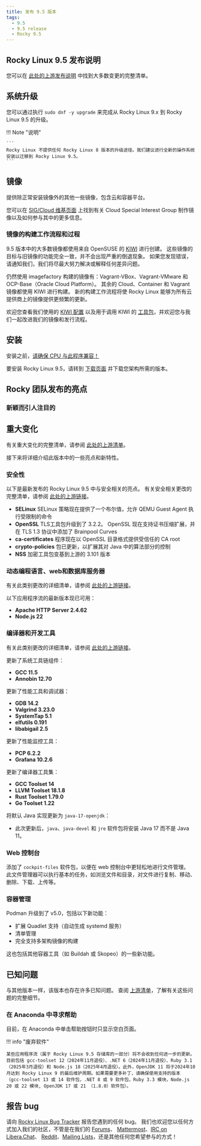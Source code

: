 ```yaml
---
title: 发布 9.5 版本
tags:
  - 9.5
  - 9.5 release
  - Rocky 9.5
---
```


## Rocky Linux 9.5 发布说明

您可以在 [此处的上游发布说明](https://docs.redhat.com/en/documentation/red_hat_enterprise_linux/9/html-single/9.5_release_notes/index) 中找到大多数变更的完整清单。

## 系统升级

您可以通过执行 `sudo dnf -y upgrade` 来完成从 Rocky Linux 9.x 到 Rocky Linux 9.5 的升级。

!!! Note "说明"

    ```
    Rocky Linux 不提供任何 Rocky Linux 8 版本的升级途径。我们建议进行全新的操作系统安装以迁移到 Rocky Linux 9.5。
    ```

## 镜像

提供除正常安装镜像外的其他一些镜像，包含云和容器平台。

您可以在 [SIG/Cloud 维基页面](https://sig-cloud.rocky.page/) 上找到有关 Cloud Special Interest Group 制作镜像以及如何参与其中的更多信息。

### 镜像的构建工作流程和过程

9.5 版本中的大多数镜像都使用来自 OpenSUSE 的 [KIWI](https://github.com/OSInside/kiwi/) 进行创建。 这些镜像的目标与旧镜像的功能完全一致，并不会出现严重的倒退现象。 如果您发现错误，请通知我们，我们将尽最大努力解决或解释任何差异问题。

仍然使用 imagefactory 构建的镜像有：Vagrant-VBox、Vagrant-VMware 和 OCP-Base（Oracle Cloud Platform）。 其余的 Cloud、Container 和 Vagrant 镜像都使用 KIWI 进行构建。 新的构建工作流程将使 Rocky Linux 能够为所有云提供商上的镜像提供更频繁的更新。

欢迎您查看我们使用的 [KIWI 配置](https://git.resf.org/sig_core/rocky-kiwi-descriptions/src/branch/r9) 以及用于调用 KIWI 的 [工具包](https://git.resf.org/sig_core/toolkit)，并欢迎您与我们一起改进我们的镜像和发行流程。

## 安装

安装之前，[请确保 CPU 与此程序兼容！](https://docs.rockylinux.org/gemstones/test_cpu_compat/)

要安装 Rocky Linux 9.5，请转到 [下载页面](https://rockylinux.org/download/) 并下载您架构所需的版本。

## Rocky 团队发布的亮点

### 新颖而引人注目的

## 重大变化

有关重大变化的完整清单，请参阅 [此处的上游清单](https://docs.redhat.com/en/documentation/red_hat_enterprise_linux/9/html-single/9.5_release_notes/index#overview-major-changes)。

接下来将详细介绍此版本中的一些亮点和新特性。

### 安全性

以下是最新发布的 Rocky Linux 9.5 中与安全相关的亮点。 有关安全相关更改的完整清单，请参阅 [此处的上游链接](https://docs.redhat.com/en/documentation/red_hat_enterprise_linux/9/html-single/9.5_release_notes/index#new-features-security)。

- **SELinux** SELinux 策略现在提供了一个布尔值，允许 QEMU Guest Agent 执行受限制的命令
- **OpenSSL** TLS工具包升级到了 3.2.2。 OpenSSL 现在支持证书压缩扩展，并在 TLS 1.3 协议中添加了 Brainpool Curves
- **ca-certificates** 程序现在以 OpenSSL 目录格式提供受信任的 CA root
- **crypto-policies** 包已更新，以扩展其对 Java 中的算法部分的控制
- **NSS** 加密工具包变基到上游的 3.101 版本

### 动态编程语言、web和数据库服务器

有关此类别更改的详细清单，请参阅 [此处的上游链接](https://docs.redhat.com/en/documentation/red_hat_enterprise_linux/9/html-single/9.5_release_notes/index#new-features-dynamic-programming-languages-web-and-database-servers)。

以下应用程序流的最新版本现已可用：

- **Apache HTTP Server 2.4.62**
- **Node.js 22**

### 编译器和开发工具

有关此类别更改的详细清单，请参阅 [此处的上游链接](https://docs.redhat.com/en/documentation/red_hat_enterprise_linux/9/html-single/9.5_release_notes/index#new-features-compilers-and-development-tools)。

更新了系统工具链组件：

- **GCC 11.5**
- **Annobin 12.70**

更新了性能工具和调试器：

- **GDB 14.2**
- **Valgrind 3.23.0**
- **SystemTap 5.1**
- **elfutils 0.191**
- **libabigail 2.5**

更新了性能监控工具：

- **PCP 6.2.2**
- **Grafana 10.2.6**

更新了编译器工具集：

- **GCC Toolset 14**
- **LLVM Toolset 18.1.8**
- **Rust Toolset 1.79.0**
- **Go Toolset 1.22**

将默认 Java 实现更新为 `java-17-openjdk`：

- 此次更新后，`java`、`java-devel` 和 `jre` 软件包将安装 Java 17 而不是 Java 11。

### Web 控制台

添加了 `cockpit-files` 软件包，以便在 web 控制台中更轻松地进行文件管理。
此文件管理器可以执行基本的任务，如浏览文件和目录，对文件进行复制、移动、删除、下载、上传等。

### 容器管理

Podman 升级到了 v5.0，包括以下新功能：

- 扩展 Quadlet 支持（自动生成 systemd 服务）
- 清单管理
- 完全支持多架构镜像的构建

这也包括其他容器工具（如 Buildah 或 Skopeo）的一些新功能。

## 已知问题

与其他版本一样，该版本也存在许多已知问题。 查阅 [上游清单](https://docs.redhat.com/en/documentation/red_hat_enterprise_linux/9/html-single/9.5_release_notes/index#known-issues-installer-and-image-creation)，了解有关这些问题的完整细节。

### 在 Anaconda 中寻求帮助

目前，在 Anaconda 中单击帮助按钮时只显示空白页面。

!!! info "废弃软件"

    某些应用程序流（属于 Rocky Linux 9.5 存储库的一部分）将不会收到任何进一步的更新。目前包括 gcc-toolset 12（2024年11月退役）、.NET 6（2024年11月退役）、Ruby 3.1（2025年3月退役）和 Node.js 18（2025年4月退役）。此外，OpenJDK 11 将于2024年10月达到 Rocky Linux 9 的最后维护周期。如果需要更多补丁，请确保使用支持的版本（gcc-toolset 13 或 14 软件包，.NET 8 或 9 软件包，Ruby 3.3 模块，Node.js 20 或 22 模块, OpenJDK 17 或 21 （1.8.0）软件包）。

## 报告 bug

请向 [Rocky Linux Bug Tracker](https://bugs.rockylinux.org/) 报告您遇到的任何 bug。 我们也欢迎您以任何方式加入我们的社区，不管是在我们的 [Forums](https://forums.rockylinux.org)、 [Mattermost](https://chat.rockylinux.org)、[IRC on Libera.Chat](irc://irc.liberachat/rockylinux)、 [Reddit](https://reddit.com/r/rockylinux)、[Mailing Lists](https://lists.resf.org)，还是其他任何您希望参与的方式！
